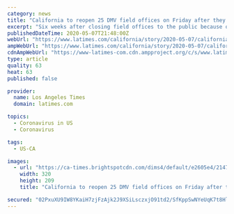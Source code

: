 ```yaml
---
category: news
title: "California to reopen 25 DMV field offices on Friday after they were shut down amid coronavirus"
excerpt: "Six weeks after closing field offices to the public because of coronavirus, the California Department of Motor Vehicles will reopen 25 locations to people with appointments on Friday, including offices in Los Angeles,"
publishedDateTime: 2020-05-07T21:48:00Z
webUrl: "https://www.latimes.com/california/story/2020-05-07/california-dmv-field-offices-reopening-coronavirus"
ampWebUrl: "https://www.latimes.com/california/story/2020-05-07/california-dmv-field-offices-reopening-coronavirus?_amp=true"
cdnAmpWebUrl: "https://www-latimes-com.cdn.ampproject.org/c/s/www.latimes.com/california/story/2020-05-07/california-dmv-field-offices-reopening-coronavirus?_amp=true"
type: article
quality: 63
heat: 63
published: false

provider:
  name: Los Angeles Times
  domain: latimes.com

topics:
  - Coronavirus in US
  - Coronavirus

tags:
  - US-CA

images:
  - url: "https://ca-times.brightspotcdn.com/dims4/default/e2605e4/2147483647/strip/true/crop/2768x1808+82+0/resize/320x209!/quality/90/?url=https%3A%2F%2Fcalifornia-times-brightspot.s3.amazonaws.com%2Fae%2F39%2F00fc0a6e4b66bca3674d079670ab%2Fla-photos-1staff-534558-me-0502-beach-activity-newport4-wjs.jpg"
    width: 320
    height: 209
    title: "California to reopen 25 DMV field offices on Friday after they were shut down amid coronavirus"

secured: "02PxuXU9IW8YKaiH7zjFzAjk2J9XSiLsczxjO91td2/SfKppSwNYeUqK7t8HlRoE7SEWwYaWHm1tV6mxD7TDLNKctCMtrtSdPTOQRr7wW3a22ZjEjqytkR3nBJIhqMXf5KUV7szDpnIKV+AuzovGJEXUxr1MqWzZnB6FZJdJLaI/9cjXloELUaM6adkWc+QLCes1WvBAzCAYyp+0KMtvUF8GVb4k/N19OPi6FMlb2sOK10RUM1RQUaRETKwcYPHvtqEgbnZMgtLkVzxORsToGWBh/Ye9eAbnqMcAWnyVwgZGio2lY7wAzKJOltjbdTuX;7poBF0Vp5KwivZNqAYy7SA=="
---
```



